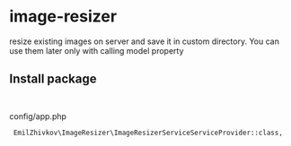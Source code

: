 # image-resizer
resize existing images on server and save it in custom directory. You can use them later only with calling model property




## Install package
``` bash



```

config/app.php
``` bash
 EmilZhivkov\ImageResizer\ImageResizerServiceServiceProvider::class,
```
